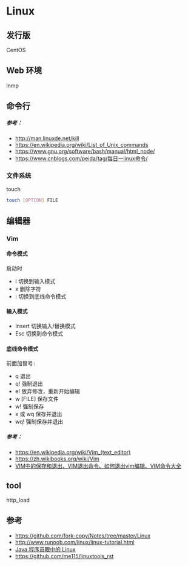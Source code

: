 # Linux

## 发行版
CentOS

## Web 环境
lnmp

## 命令行
##### 参考：
- http://man.linuxde.net/kill
- https://en.wikipedia.org/wiki/List_of_Unix_commands
- https://www.gnu.org/software/bash/manual/html_node/
- https://www.cnblogs.com/peida/tag/每日一linux命令/

### 文件系统
touch
```bash
touch [OPTION] FILE
```

## 编辑器
### Vim
#### 命令模式
启动时
- i 切换到输入模式
- x 删除字符
- : 切换到底线命令模式

#### 输入模式
- Insert 切换输入/替换模式
- Esc 切换到命令模式

#### 底线命令模式
前面加冒号`:`
- q 退出
- q! 强制退出
- e! 放弃修改，重新开始编辑
- w [FILE] 保存文件
- w! 强制保存
- x 或 wq 保存并退出
- wq! 强制保存并退出

##### 参考：
- https://en.wikipedia.org/wiki/Vim_(text_editor)
- https://zh.wikibooks.org/wiki/Vim
- [VIM中的保存和退出、VIM退出命令、如何退出vim编辑、VIM命令大全](https://www.jianshu.com/p/0009bf462f15)


## tool
http_load

## 参考
- https://github.com/fork-copy/Notes/tree/master/Linux
- http://www.runoob.com/linux/linux-tutorial.html
- [Java 程序员眼中的 Linux](https://github.com/judasn/Linux-Tutorial)
- https://github.com/me115/linuxtools_rst
